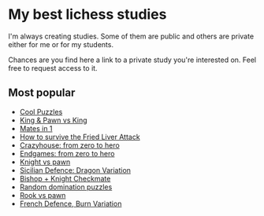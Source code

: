 # My best lichess studies

I'm always creating studies. Some of them are public and others are private either for me or for my students.

Chances are you find here a link to a private study you're interested on. Feel free to request access to it.

## Most popular

 - [Cool Puzzles](https://lichess.org/study/UItSsgwM)
 - [King & Pawn vs King](https://lichess.org/study/EsB7U2A9)
 - [Mates in 1](https://lichess.org/study/PEv22YfR)
 - [How to survive the Fried Liver Attack](https://lichess.org/study/ehCEPts4)
 - [Crazyhouse: from zero to hero](https://lichess.org/study/29NkLdaZ)
 - [Endgames: from zero to hero](https://lichess.org/study/tU7iyXX4)
 - [Knight vs pawn](https://lichess.org/study/MANoA8zi)
 - [Sicilian Defence: Dragon Variation](https://lichess.org/study/USH4S9M2)
 - [Bishop + Knight Checkmate](https://lichess.org/study/zXOQ12aQ)
 - [Random domination puzzles](https://lichess.org/study/yDaY35d8)
 - [Rook vs pawn](https://lichess.org/study/9BorSoii)
 - [French Defence, Burn Variation](https://lichess.org/study/5vP6GJDi)
